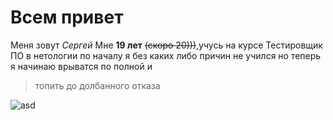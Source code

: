 # Всем привет 
Меня зовут _Сергей_ 
Мне **19 лет**
~~(скоро 20)))~~,учусь на курсе Тестировщик ПО в  нетологии 
по началу я без каких либо причин не учился но теперь я начинаю врыватся по полной и 
> топить до долбанного отказа

![asd](https://sun9-68.userapi.com/impg/X8-Mbjx5UjDHwieFJR1m_2aQesUjHWtp_PVe_A/y2LlEww9HpI.jpg?size=1280x720&quality=96&sign=66b89a3ddd302ec6e7798f0fdcb9187c&c_uniq_tag=6RP20TJ_sbLiAJx8OmfxROe7U57MdJIILJ1LUQfofWs&type=album)

